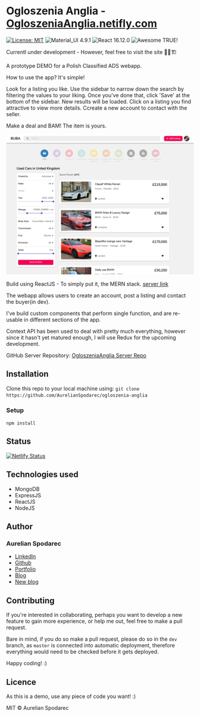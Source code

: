 # Ogloszenia Anglia - [OgloszeniaAnglia.netifly.com](https://ogloszenianglia.netlify.com/cars)

[![License: MIT](https://img.shields.io/badge/License-MIT-yellow.svg)](https://opensource.org/licenses/MIT) ![Material_UI 4.9.1](https://img.shields.io/badge/Material_UI-4.91-orange.svg)  ![React 16.12.0](https://img.shields.io/badge/React-16.12.0-red.svg) ![Awesome TRUE!](https://img.shields.io/badge/Awesome-TRUE!-brightgreen.svg)

Currentl under development - However, feel free to visit the site 🚧👷🏗️

A prototype DEMO for a Polish Classified ADS webapp. 

How to use the app? It's simple!

Look for a listing you like. Use the sidebar to narrow down the search by filtering the values to your liking.
Once you've done that, click 'Save' at the bottom of the sidebar. New results will be loaded.
Click on a listing you find attractive to view more details.
Ccreate a new account to contact with the seller. 

Make a deal and BAM! The item is yours.

![Product Teaser](./github/images/car-page-dashboard.png)

Build using ReactJS - To simply put it, the MERN stack. [server link](https://github.com/AurelianSpodarec/ogloszenia-anglia-server)

The webapp allows users to create an account, post a listing and contact the buyer(in dev). 

I've build custom components that perform single function, and are re-usable in different sections of the app.

Context API has been used to deal with pretty much everything, however since it hasn't yet matured enough, I will use Redux for the upcoming development.

GitHub Server Repository: [OgloszeniaAnglia Server Repo](https://github.com/AurelianSpodarec/ogloszenia-anglia-server)

## Installation

Clone this repo to your local machine using: `git clone https://github.com/AurelianSpodarec/ogloszenia-anglia`

### Setup

```
npm install
```

## Status
[![Netlify Status](https://api.netlify.com/api/v1/badges/1429779c-474c-4cbf-95cd-7c348d6a71b1/deploy-status)](https://app.netlify.com/sites/ogloszenianglia/deploys)

## Technologies used
* MongoDB
* ExpressJS
* ReactJS
* NodeJS

## Author

### Aurelian Spodarec
- [LinkedIn](https://www.linkedin.com/in/aurelianspodarec/)
- [Github](https://github.com/AurelianSpodarec)
- [Portfolio](http://aurelianspodarec.co.uk/)
- [Blog](http://lovetocode.com/)
- [New blog](https://creativeprogrammer.io/)

## Contributing
If you're interested in collaborating, perhaps you want to develop a new feature to gain more experience, or help me out, feel free to make a pull request. 

Bare in mind, if you do so make a pull request, please do so in the `dev` branch, as `master` is connected into automatic deployment, therefore everything would need to be checked before it gets deployed.

Happy coding! :)

## Licence
As this is a demo, use any piece of code you want! :)

MIT © Aurelian Spodarec